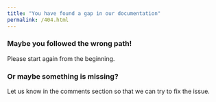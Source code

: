 ```yaml
---
title: "You have found a gap in our documentation"
permalink: /404.html
---
```


### Maybe you followed the wrong path!

Please start again from the beginning.

### Or maybe something is missing? 

Let us know in the comments section so that we can try to fix the issue.
